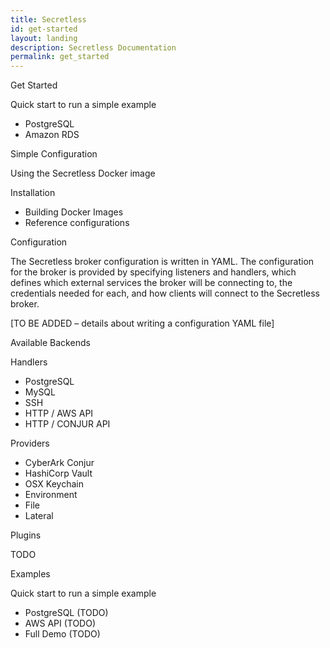 ```yaml
---
title: Secretless
id: get-started
layout: landing
description: Secretless Documentation
permalink: get_started
---
```

<div class="col-md-9 docs" id="docs-get-started">
  <p class="card-heading">Get Started</p>
  <div class="docs-getstarted-info">
    <p>Quick start to run a simple example</p>
      <ul>
        <li>PostgreSQL</li>
        <li>Amazon RDS</li>
      </ul>
    <p>Simple Configuration</p>
    <p>Using the Secretless Docker image</p>
  </div>

  <div class="card-docs installation">
    <p class="card-heading">Installation</p>
    <div class="docs-installation-info">
      <ul>
        <li>Building Docker Images</li>
        <li>Reference configurations</li>
      </ul>
    </div>
  </div>

  <div class="card-docs configuration">
    <p class="card-heading">Configuration</p>
    <div class="docs-configuration-info">
    <p>The Secretless broker configuration is written in YAML. The configuration for the broker is provided by specifying listeners and handlers, which defines which external services the broker will be connecting to, the credentials needed for each, and how clients will connect to the Secretless broker.</p>
    <p>[TO BE ADDED – details about writing a configuration YAML file]</p>
    </div>
  </div>

  <div class="card-docs backends">
    <p class="card-heading">Available Backends</p>
    <div class="docs-installation-info">
      <p>Handlers</p>
      <ul>
        <li>PostgreSQL</li>
        <li>MySQL</li>
        <li>SSH</li>
        <li>HTTP / AWS API</li>
        <li>HTTP / CONJUR API</li>
      </ul>
      <p>Providers</p>
      <ul>
        <li>CyberArk Conjur</li>
        <li>HashiCorp Vault</li>
        <li>OSX Keychain</li>
        <li>Environment</li>
        <li>File</li>
        <li>Lateral</li>
      </ul>
    </div>
  </div>

  <div class="card-docs plugins" id="plugins">
    <p class="card-heading">Plugins</p>
    <div class="docs-plugins-info">
      <p>TODO</p>
    </div>
  </div>

  <div class="card-docs examples" id="examples">
    <p class="card-heading">Examples</p>
    <div class="docs-examples-info">
      <p>Quick start to run a simple example</p>
        <ul>
          <li>PostgreSQL (TODO)</li>
          <li>AWS API (TODO)</li>
          <li>Full Demo (TODO)</li>
        </ul>
    </div>
  </div>
</div>

